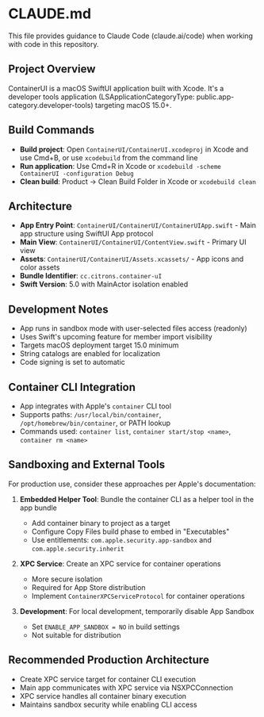 # CLAUDE.md

This file provides guidance to Claude Code (claude.ai/code) when working with code in this repository.

## Project Overview

ContainerUI is a macOS SwiftUI application built with Xcode. It's a developer tools application (LSApplicationCategoryType: public.app-category.developer-tools) targeting macOS 15.0+.

## Build Commands

- **Build project**: Open `ContainerUI/ContainerUI.xcodeproj` in Xcode and use Cmd+B, or use `xcodebuild` from the command line
- **Run application**: Use Cmd+R in Xcode or `xcodebuild -scheme ContainerUI -configuration Debug`
- **Clean build**: Product → Clean Build Folder in Xcode or `xcodebuild clean`

## Architecture

- **App Entry Point**: `ContainerUI/ContainerUI/ContainerUIApp.swift` - Main app structure using SwiftUI App protocol
- **Main View**: `ContainerUI/ContainerUI/ContentView.swift` - Primary UI view
- **Assets**: `ContainerUI/ContainerUI/Assets.xcassets/` - App icons and color assets
- **Bundle Identifier**: `cc.citrons.container-uI`
- **Swift Version**: 5.0 with MainActor isolation enabled

## Development Notes

- App runs in sandbox mode with user-selected files access (readonly)
- Uses Swift's upcoming feature for member import visibility
- Targets macOS deployment target 15.0 minimum
- String catalogs are enabled for localization
- Code signing is set to automatic

## Container CLI Integration

- App integrates with Apple's `container` CLI tool
- Supports paths: `/usr/local/bin/container`, `/opt/homebrew/bin/container`, or PATH lookup
- Commands used: `container list`, `container start/stop <name>`, `container rm <name>`

## Sandboxing and External Tools

For production use, consider these approaches per Apple's documentation:

1. **Embedded Helper Tool**: Bundle the container CLI as a helper tool in the app bundle
   - Add container binary to project as a target
   - Configure Copy Files build phase to embed in "Executables"
   - Use entitlements: `com.apple.security.app-sandbox` and `com.apple.security.inherit`

2. **XPC Service**: Create an XPC service for container operations
   - More secure isolation
   - Required for App Store distribution
   - Implement `ContainerXPCServiceProtocol` for container operations

3. **Development**: For local development, temporarily disable App Sandbox
   - Set `ENABLE_APP_SANDBOX = NO` in build settings
   - Not suitable for distribution

## Recommended Production Architecture

- Create XPC service target for container CLI execution
- Main app communicates with XPC service via NSXPCConnection
- XPC service handles all container binary execution
- Maintains sandbox security while enabling CLI access